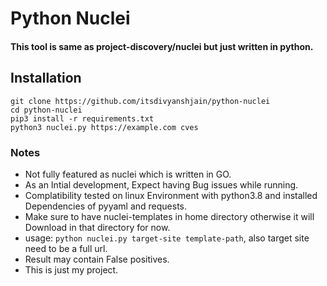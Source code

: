 # Python Nuclei

#### This tool is same as project-discovery/nuclei but just written in python.

## Installation

```
git clone https://github.com/itsdivyanshjain/python-nuclei
cd python-nuclei
pip3 install -r requirements.txt
python3 nuclei.py https://example.com cves
```

### Notes

- Not fully featured as nuclei which is written in GO.
- As an Intial development, Expect having Bug issues while running.
- Complatibility tested on linux Environment with python3.8 and installed Dependencies of pyyaml and requests.
- Make sure to have nuclei-templates in home directory otherwise it will Download in that directory for now.
- usage: `python nuclei.py target-site template-path`, also target site need to be a full url.
- Result may contain False positives.
- This is just my project.
